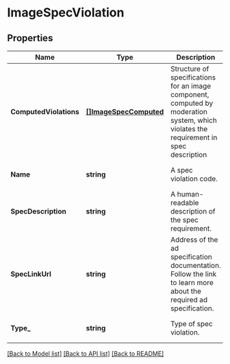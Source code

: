 # ImageSpecViolation

## Properties
Name | Type | Description | Notes
------------ | ------------- | ------------- | -------------
**ComputedViolations** | [**[]ImageSpecComputed**](ImageSpecComputed.md) | Structure of specifications for an image component, computed by moderation system, which violates the requirement in spec description | [optional] [default to null]
**Name** | **string** | A spec violation code. | [optional] [default to null]
**SpecDescription** | **string** | A human-readable description of the spec requirement. | [optional] [default to null]
**SpecLinkUrl** | **string** | Address of the ad specification documentation. Follow the link to learn more about the required ad specification. | [optional] [default to null]
**Type_** | **string** | Type of spec violation. | [optional] [default to null]

[[Back to Model list]](../README.md#documentation-for-models) [[Back to API list]](../README.md#documentation-for-api-endpoints) [[Back to README]](../README.md)

